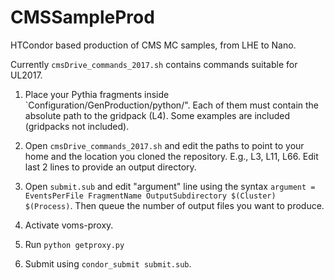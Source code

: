 # CMSSampleProd
HTCondor based production of CMS MC samples, from LHE to Nano.

Currently `cmsDrive_commands_2017.sh` contains commands suitable for UL2017.

1. Place your Pythia fragments inside `Configuration/GenProduction/python/". Each of them must contain the absolute path to the gridpack (L4). Some examples are included (gridpacks not included).

2. Open `cmsDrive_commands_2017.sh` and edit the paths to point to your home and the location you cloned the repository. E.g., L3, L11, L66. Edit last 2 lines to provide an output directory.

3. Open `submit.sub` and edit "argument" line using the syntax `argument = EventsPerFile FragmentName OutputSubdirectory $(Cluster) $(Process)`. Then queue the number of output files you want to produce.

4. Activate voms-proxy.

5. Run `python getproxy.py`

6. Submit using `condor_submit submit.sub`.
